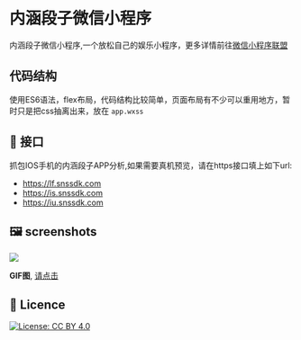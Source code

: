 # 内涵段子微信小程序

内涵段子微信小程序,一个放松自己的娱乐小程序，更多详情前往[微信小程序联盟](http://www.wxapp-union.com/forum.php?mod=viewthread&tid=5080&extra=page%3D1)

## 代码结构

使用ES6语法，flex布局，代码结构比较简单，页面布局有不少可以重用地方，暂时只是把css抽离出来，放在 `app.wxss`

## 🚀 接口

抓包IOS手机的内涵段子APP分析,如果需要真机预览，请在https接口填上如下url:

* https://lf.snssdk.com
* https://is.snssdk.com
* https://iu.snssdk.com

## 🖼 screenshots

![](https://github.com/julytian/neihanwxapp/blob/master/neihan.jpg)

**GIF图**, [请点击](http://7xo0zm.com1.z0.glb.clouddn.com/neihan.gif)

## 💎 Licence

[![License: CC BY 4.0](https://img.shields.io/badge/License-CC%20BY%204.0-lightgrey.svg)](http://creativecommons.org/licenses/by/4.0/)
